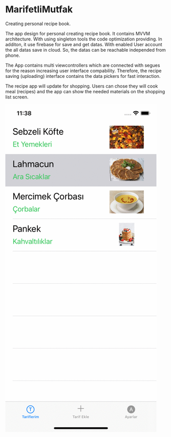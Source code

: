 # MarifetliMutfak
Creating personal recipe book.

The app design for personal creating recipe book. It contains MVVM architecture. With using singleton tools the code optimization providing. In additon, it use firebase for save and get datas. With enabled User account the all datas save in cloud. So, the datas can be reachable independed from phone. 

The App contains multi viewcontrollers which are connected with segues for the reason increasing user interface compability. Therefore, the recipe saving (uploading) interface contains the data pickers for fast interaction. 

The recipe app will update for shopping. Users can chose they will cook meal (recipes) and the app can show the needed materials on the shopping list screen.

![alt-text](https://github.com/ozanbarisgunaydin/MarifetliMutfak/blob/main/ezgif.com-gif-maker.gif)
